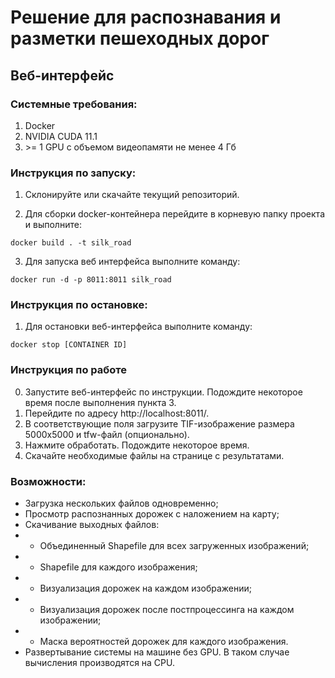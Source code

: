 # Решение для распознавания и разметки пешеходных дорог
## Веб-интерфейс
### Системные требования:
1. Docker
2. NVIDIA CUDA 11.1
3. \>= 1 GPU с объемом видеопамяти не менее 4 Гб
### Инструкция по запуску:
1. Склонируйте или скачайте текущий репозиторий.

2. Для сборки docker-контейнера перейдите в корневую папку проекта и выполните:

`docker build . -t silk_road`

3. Для запуска веб интерфейса выполните команду:

`docker run -d -p 8011:8011 silk_road`

### Инструкция по остановке:
1. Для остановки веб-интерфейса выполните команду:

`docker stop [CONTAINER ID]`

### Инструкция по работе
0. Запустите веб-интерфейс по инструкции. Подождите некоторое время после выполнения пункта 3.
1. Перейдите по адресу http://localhost:8011/.
2. В соответствующие поля загрузите TIF-изображение размера 5000x5000 и tfw-файл (опционально).
3. Нажмите обработать. Подождите некоторое время.
4. Скачайте необходимые файлы на странице с результатами.

### Возможности:
* Загрузка нескольких файлов одновременно;
* Просмотр распознанных дорожек с наложением на карту;
* Скачивание выходных файлов:
* * Объединенный Shapefile для всех загруженных изображений;
* * Shapefile для каждого изображения;
* * Визуализация дорожек на каждом изображении;
* * Визуализация дорожек после постпроцессинга на каждом изображении;
* * Маска вероятностей дорожек для каждого изображения.
* Развертывание системы на машине без GPU. В таком случае вычисления производятся на CPU.
